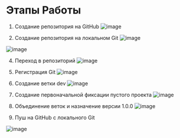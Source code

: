 # Этапы Работы

1. Создание репозитория на GitHub
![image](https://github.com/Flameitser/PR/assets/65831927/e2d5d8be-d902-490a-86b8-ecfa21fb5bb7)


2. Создание репозитория на локальном Git
![image](https://github.com/Flameitser/PR/assets/65831927/84b1f3eb-4173-4e52-895f-148338df752a)

![image](https://github.com/Flameitser/PR/assets/65831927/7bfe97cd-4c87-4e38-91bd-edb7ccbf5f08)


4. Переход в репозиторий
![image](https://github.com/Flameitser/PR/assets/65831927/433c00be-df0c-4564-8e61-ad1dca048ace)


5. Регистрация Git
![image](https://github.com/Flameitser/PR/assets/65831927/ac29877d-2064-4af7-9a78-42bc941941ef)


6. Создание ветки dev
![image](https://github.com/Flameitser/PR/assets/65831927/ea048f08-367b-4fab-bd80-342367cb82fc)


7. Создание первоначальной фиксации пустого проекта
![image](https://github.com/Flameitser/PR/assets/65831927/a767bfe1-bb24-468f-a760-83d63bc87776)

8. Объединение веток и назначение версии 1.0.0
![image](https://github.com/Flameitser/PR/assets/65831927/2c6eb222-e889-42f7-917a-a5e839e023e7)


9. Пуш на GitHub с локального Git
    
![image](https://github.com/Flameitser/PR/assets/65831927/355f7ec0-d0bc-49d3-baea-9915935df779)

